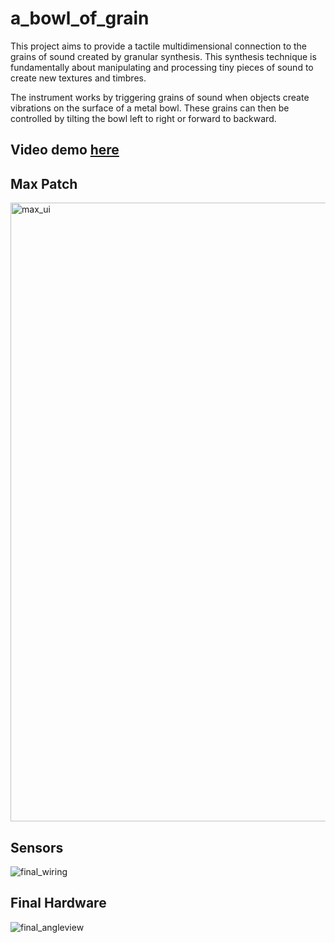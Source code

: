 # a_bowl_of_grain

This project aims to provide a tactile multidimensional connection to the grains of sound created by granular synthesis. This synthesis technique is fundamentally about manipulating and processing tiny pieces of sound to create new textures and timbres.

The instrument works by triggering grains of sound when objects create vibrations on the surface of a metal bowl. These grains can then be controlled by tilting the bowl left to right or forward to backward.

## Video demo [here](https://www.youtube.com/watch?v=I2vvDrNJBnQ)

## Max Patch

<img width="990" alt="max_ui" src="https://github.com/ruarim/a_bowl_of_grain/assets/48099261/dfa825d3-a209-47ce-a955-3321dcd99c50">

## Sensors

![final_wiring](https://github.com/ruarim/a_bowl_of_grain/assets/48099261/b8f28f45-9c7c-4fb4-a86f-e18814d3e544)

## Final Hardware

![final_angleview](https://github.com/ruarim/a_bowl_of_grain/assets/48099261/761a7d4f-8975-45e6-99e1-6ea39b26289f)
